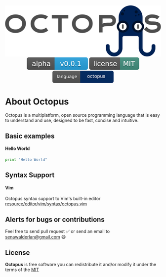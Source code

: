 <p align="center">
  <img src="https://github.com/WalderlanSena/octopus/blob/master/resource/octopus-logo-lg.png" width="700">
  <br/>
  <img src="https://github.com/WalderlanSena/tagsGit/blob/master/octopus.svg">
  <img src="https://github.com/WalderlanSena/tagsGit/blob/master/licenseMIT.svg">
 <img src="https://github.com/WalderlanSena/tagsGit/blob/master/octopus-lang.svg">
</p>

# About Octopus

Octopus is a multiplatform, open source programming language that is easy to understand and use, designed to be fast, concise and intuitive.

## Basic examples

#### Hello World

```python
print "Hello World"
```

## Syntax Support

#### Vim

Octopus syntax support to Vim's built-in editor [resource/editor/vim/syntax/octopus.vim](https://github.com/WalderlanSena/octopus/blob/master/resource/editor/vim/syntax/octopus.vim)

## Alerts for bugs or contributions

Feel free to send pull request :white_check_mark: or send an email to senawalderlan@gmail.com :smile:


## License
<strong>Octopus</strong> is free software you can redistribute it and/or modify it under the terms of the <a href="https://github.com/WalderlanSena/octopus/blob/master/LICENSE">MIT</a>
